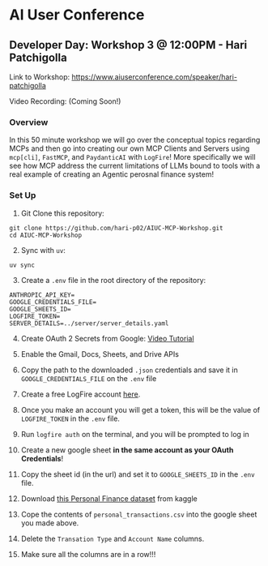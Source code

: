 # AI User Conference
## Developer Day: Workshop 3 @ 12:00PM - Hari Patchigolla

Link to Workshop: https://www.aiuserconference.com/speaker/hari-patchigolla

Video Recording: (Coming Soon!)

### Overview

In this 50 minute workshop we will go over the conceptual topics regarding MCPs and then go into creating our own MCP Clients and Servers using `mcp[cli]`, `FastMCP`, and `PaydanticAI` with `LogFire`! More specifically we will see how MCP address the current limitations of LLMs bound to tools with a real example of creating an Agentic perosnal finance system!

### Set Up

1. Git Clone this repository:

```
git clone https://github.com/hari-p02/AIUC-MCP-Workshop.git
cd AIUC-MCP-Workshop
```

2. Sync with `uv`:

```
uv sync
```

3. Create a `.env` file in the root directory of the repository:

```
ANTHROPIC_API_KEY=
GOOGLE_CREDENTIALS_FILE=
GOOGLE_SHEETS_ID=
LOGFIRE_TOKEN=
SERVER_DETAILS=../server/server_details.yaml
```

4. Create OAuth 2 Secrets from Google: [Video Tutorial](https://www.youtube.com/watch?v=OKMgyF5ezFs&pp=ygUrY3JlYXRpbmcgT0F1dGgyIHNlY2VydHMgZnJvbSBnb2dvbGUgZm9yIGFwaQ%3D%3D)

5. Enable the Gmail, Docs, Sheets, and Drive APIs

6. Copy the path to the downloaded `.json` credentials and save it in `GOOGLE_CREDENTIALS_FILE` on the `.env` file

7. Create a free LogFire account [here](https://logfire.pydantic.dev/).

8. Once you make an account you will get a token, this will be the value of `LOGFIRE_TOKEN` in the `.env` file.

9. Run `logfire auth` on the terminal, and you will be prompted to log in

10. Create a new google sheet **in the same account as your OAuth Credentials**!

11. Copy the sheet id (in the url) and set it to `GOOGLE_SHEETS_ID` in the `.env` file.

12. Download [this Personal Finance dataset](https://www.kaggle.com/datasets/bukolafatunde/personal-finance) from kaggle

13. Cope the contents of `personal_transactions.csv` into the google sheet you made above.

14. Delete the `Transation Type` and `Account Name` columns.

15. Make sure all the columns are in a row!!!
